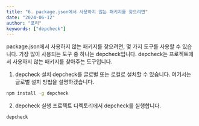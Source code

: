 ```yaml
---
title: "6. package.json에서 사용하지 않는 패키지를 찾으려면"
date: "2024-06-12"
author: "포리"
keywords: ["depcheck"]
---
```


package.json에서 사용하지 않는 패키지를 찾으려면, 몇 가지 도구를 사용할 수 있습니다. 가장 많이 사용되는 도구 중 하나는 depcheck입니다. depcheck는 프로젝트에서 사용하지 않는 패키지를 찾아주는 도구입니다.

1. depcheck 설치
   depcheck를 글로벌 또는 로컬로 설치할 수 있습니다. 여기서는 글로벌 설치 방법을 설명하겠습니다.

```bash
npm install -g depcheck
```

2. depcheck 실행
   프로젝트 디렉토리에서 depcheck를 실행합니다.

```bash
depcheck
```
